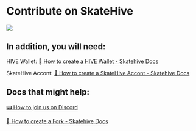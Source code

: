 # Contribute on SkateHive

![](https://i.ibb.co/2ML12vx/image.png)

## In addition, you will need:

HIVE Wallet: 
[💼 How to create a HIVE Wallet - Skatehive Docs](https://docs.skatehive.app/docs/Level%20-%202/hive-wallet)

SkateHive Accont:
[🪪 How to create a SkateHive Accont - Skatehive Docs](https://docs.skatehive.app/docs/Level%20-%203/login)

## Docs that might help:

[📟 How to join us on Discord](https://docs.skatehive.app/docs/Level%20-%203/discord)

[📝 How to create a Fork - Skatehive Docs](https://docs.skatehive.app/docs/Level%20-%201/fork-skatehive)